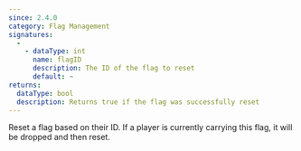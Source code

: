 ```yaml
---
since: 2.4.0
category: Flag Management
signatures:
  -
    - dataType: int
      name: flagID
      description: The ID of the flag to reset
      default: ~
returns:
  dataType: bool
  description: Returns true if the flag was successfully reset
---
```


Reset a flag based on their ID. If a player is currently carrying this flag, it will be dropped and then reset.
